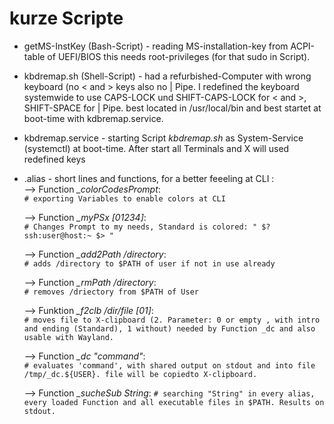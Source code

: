 # kurze Scripte

- getMS-InstKey (Bash-Script) - reading MS-installation-key from ACPI-table of UEFI/BIOS this needs root-privileges (for that sudo in Script).  

- kbdremap.sh (Shell-Script) - had a refurbished-Computer with wrong keyboard (no < and > keys also no | Pipe. I redefined the keyboard systemwide to use CAPS-LOCK und SHIFT-CAPS-LOCK for < and >, SHIFT-SPACE for | Pipe. 
best located in /usr/local/bin and best startet at boot-time with kdbremap.service.

- kbdremap.service - starting Script _kbdremap.sh_ as System-Service (systemctl) at boot-time. After start all Terminals and X will used redefined keys

- .alias - short lines and functions, for a better feeeling at CLI :  
  --> Function *_colorCodesPrompt*:    
    `# exporting Variables to enable colors at CLI`  
    
  --> Function *_myPSx [01234]*:  
    `# Changes Prompt to my needs, Standard is colored: " $? ssh:user@host:~ $> "`  
  
  --> Function *_add2Path /directory*:  
    `# adds /directory to $PATH of user if not in use already`  
    
  --> Function *_rmPath /directory*:  
    `# removes /driectory from $PATH of User`  
    
  --> Funktion *_f2clb /dir/file [01]*:  
    `# moves file to X-clipboard (2. Parameter: 0 or empty , with intro and ending (Standard), 1 without) needed by Function _dc and also usable with Wayland.`
    
  --> Function *_dc "command"*:  
    `# evaluates 'command', with shared output on stdout and into file /tmp/_dc.${USER}. file will be copiedto X-clipboard.`  
    
  --> Function *_sucheSub String*:
    `# searching "String" in every alias, every loaded Function and all executable files in $PATH. Results on stdout.`  
       
       

